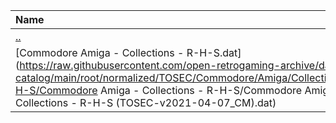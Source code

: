 |Name|Size|
|:---|---:|
|[..](../index.html)|DIR|
|[Commodore Amiga - Collections - R-H-S.dat](https://raw.githubusercontent.com/open-retrogaming-archive/dat-catalog/main/root/normalized/TOSEC/Commodore/Amiga/Collections/R-H-S/Commodore Amiga - Collections - R-H-S/Commodore Amiga - Collections - R-H-S (TOSEC-v2021-04-07_CM).dat)|51791|
